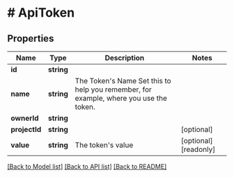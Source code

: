 # # ApiToken

## Properties

Name | Type | Description | Notes
------------ | ------------- | ------------- | -------------
**id** | **string** |  |
**name** | **string** | The Token&#39;s Name  Set this to help you remember, for example, where you use the token. |
**ownerId** | **string** |  |
**projectId** | **string** |  | [optional]
**value** | **string** | The token&#39;s value | [optional] [readonly]

[[Back to Model list]](../../README.md#models) [[Back to API list]](../../README.md#endpoints) [[Back to README]](../../README.md)
